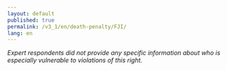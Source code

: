 ```yaml
---
layout: default
published: true
permalink: /v3_1/en/death-penalty/FJI/
lang: en
---
```

_Expert respondents did not provide any specific information about who is especially vulnerable to violations of this right._
